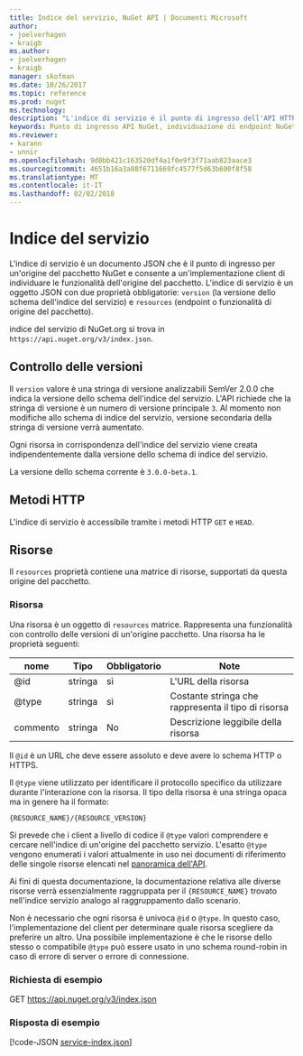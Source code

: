 ```yaml
---
title: Indice del servizio, NuGet API | Documenti Microsoft
author:
- joelverhagen
- kraigb
ms.author:
- joelverhagen
- kraigb
manager: skofman
ms.date: 10/26/2017
ms.topic: reference
ms.prod: nuget
ms.technology: 
description: "L'indice di servizio è il punto di ingresso dell'API HTTP NuGet e vengono elencate le funzionalità del server."
keywords: Punto di ingresso API NuGet, individuazione di endpoint NuGetA PI
ms.reviewer:
- karann
- unnir
ms.openlocfilehash: 9d0bb421c163520df4a1f0e9f3f71aab823aace3
ms.sourcegitcommit: 4651b16a3a08f6711669fc4577f5d63b600f8f58
ms.translationtype: MT
ms.contentlocale: it-IT
ms.lasthandoff: 02/02/2018
---
```

# <a name="service-index"></a>Indice del servizio

L'indice di servizio è un documento JSON che è il punto di ingresso per un'origine del pacchetto NuGet e consente a un'implementazione client di individuare le funzionalità dell'origine del pacchetto. L'indice di servizio è un oggetto JSON con due proprietà obbligatorie: `version` (la versione dello schema dell'indice del servizio) e `resources` (endpoint o funzionalità di origine del pacchetto).

indice del servizio di NuGet.org si trova in `https://api.nuget.org/v3/index.json`.

## <a name="versioning"></a>Controllo delle versioni

Il `version` valore è una stringa di versione analizzabili SemVer 2.0.0 che indica la versione dello schema dell'indice del servizio.
L'API richiede che la stringa di versione è un numero di versione principale `3`. Al momento non modifiche allo schema di indice del servizio, versione secondaria della stringa di versione verrà aumentato.

Ogni risorsa in corrispondenza dell'indice del servizio viene creata indipendentemente dalla versione dello schema di indice del servizio.

La versione dello schema corrente è `3.0.0-beta.1`.

## <a name="http-methods"></a>Metodi HTTP

L'indice di servizio è accessibile tramite i metodi HTTP `GET` e `HEAD`.

## <a name="resources"></a>Risorse

Il `resources` proprietà contiene una matrice di risorse, supportati da questa origine del pacchetto.

### <a name="resource"></a>Risorsa

Una risorsa è un oggetto di `resources` matrice. Rappresenta una funzionalità con controllo delle versioni di un'origine pacchetto. Una risorsa ha le proprietà seguenti:

nome          | Tipo   | Obbligatorio | Note
------------- | ------ | -------- | -----
@id           | stringa | sì      | L'URL della risorsa
@type         | stringa | sì      | Costante stringa che rappresenta il tipo di risorsa
commento       | stringa | No       | Descrizione leggibile della risorsa

Il `@id` è un URL che deve essere assoluto e deve avere lo schema HTTP o HTTPS.

Il `@type` viene utilizzato per identificare il protocollo specifico da utilizzare durante l'interazione con la risorsa. Il tipo della risorsa è una stringa opaca ma in genere ha il formato:

    {RESOURCE_NAME}/{RESOURCE_VERSION}

Si prevede che i client a livello di codice il `@type` valori comprendere e cercare nell'indice di un'origine del pacchetto servizio. L'esatto `@type` vengono enumerati i valori attualmente in uso nei documenti di riferimento delle singole risorse elencati nel [panoramica dell'API](overview.md#resources-and-schema).

Ai fini di questa documentazione, la documentazione relativa alle diverse risorse verrà essenzialmente raggruppata per il `{RESOURCE_NAME}` trovato nell'indice servizio analogo al raggruppamento dallo scenario. 

Non è necessario che ogni risorsa è univoca `@id` o `@type`. In questo caso, l'implementazione del client per determinare quale risorsa scegliere da preferire un altro. Una possibile implementazione è che le risorse dello stesso o compatibile `@type` può essere usato in uno schema round-robin in caso di errore di server o errore di connessione.

### <a name="sample-request"></a>Richiesta di esempio

GET https://api.nuget.org/v3/index.json

### <a name="sample-response"></a>Risposta di esempio

[!code-JSON [service-index.json](./_data/service-index.json)]
